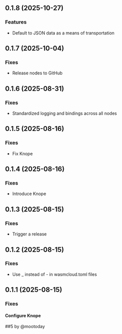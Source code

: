 ## 0.1.8 (2025-10-27)

### Features

- Default to JSON data as a means of transportation

## 0.1.7 (2025-10-04)

### Fixes

- Release nodes to GitHub

## 0.1.6 (2025-08-31)

### Fixes

- Standardized logging and bindings across all nodes

## 0.1.5 (2025-08-16)

### Fixes

- Fix Knope

## 0.1.4 (2025-08-16)

### Fixes

- Introduce Knope

## 0.1.3 (2025-08-15)

### Fixes

- Trigger a release

## 0.1.2 (2025-08-15)

### Fixes

- Use _ instead of - in wasmcloud.toml files

## 0.1.1 (2025-08-15)

### Fixes

#### Configure Knope

##5 by @mootoday
